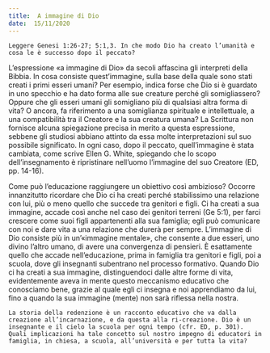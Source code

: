 ```yaml
---
title:  A immagine di Dio
date:  15/11/2020
---
```


`Leggere Genesi 1:26-27; 5:1,3. In che modo Dio ha creato l’umanità e cosa le è successo dopo il peccato?`

L’espressione «a immagine di Dio» da secoli affascina gli interpreti della Bibbia. In cosa consiste quest’immagine, sulla base della quale sono stati creati i primi esseri umani? Per esempio, indica forse che Dio si è guardato in uno specchio e ha dato forma alle sue creature perché gli somigliassero? Oppure che gli esseri umani gli somigliano più di qualsiasi altra forma di vita? O ancora, fa riferimento a una somiglianza spirituale e intellettuale, a una compatibilità tra il Creatore e la sua creatura umana? La Scrittura non fornisce alcuna spiegazione precisa in merito a questa espressione, sebbene gli studiosi abbiano attinto da essa molte interpretazioni sul suo possibile significato. In ogni caso, dopo il peccato, quell’immagine è stata cambiata, come scrive Ellen G. White, spiegando che lo scopo dell’insegnamento è ripristinare nell’uomo l’immagine del suo Creatore (ED, pp. 14-16).

Come può l’educazione raggiungere un obiettivo così ambizioso? Occorre innanzitutto ricordare che Dio ci ha creati perché stabilissimo una relazione con lui, più o meno quello che succede tra genitori e figli. Ci ha creati a sua immagine, accade così anche nel caso dei genitori terreni (Ge 5:1), per farci crescere come suoi figli appartenenti alla sua famiglia; egli può comunicare con noi e dare vita a una relazione che durerà per sempre. L’immagine di Dio consiste più in un’«immagine mentale», che consente a due esseri, uno divino l’altro umano, di avere una convergenza di pensieri. È esattamente quello che accade nell’educazione, prima in famiglia tra genitori e figli, poi a scuola, dove gli insegnanti subentrano nel processo formativo. Quando Dio ci ha creati a sua immagine, distinguendoci dalle altre forme di vita, evidentemente aveva in mente questo meccanismo educativo che conosciamo bene, grazie al quale egli ci insegna e noi apprendiamo da lui, fino a quando la sua immagine (mente) non sarà riflessa nella nostra.

`La storia della redenzione è un racconto educativo che va dalla creazione all’incarnazione, e da questa alla ri-creazione. Dio è un insegnante e il cielo la scuola per ogni tempo (cfr. ED, p. 301). Quali implicazioni ha tale concetto sul nostro impegno di educatori in famiglia, in chiesa, a scuola, all’università e per tutta la vita?`